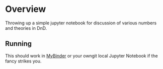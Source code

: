 # Overview

Throwing up a simple jupyter notebook for discussion of various numbers and theories in DnD.

## Running

This should work in [MyBinder](https://mybinder.org) or your owngit  local Jupyter Notebook if the fancy strikes you.